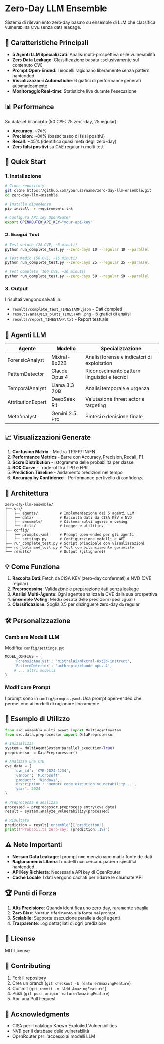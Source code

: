 # Zero-Day LLM Ensemble

Sistema di rilevamento zero-day basato su ensemble di LLM che classifica vulnerabilità CVE senza data leakage.

## 🎯 Caratteristiche Principali

- **5 Agenti LLM Specializzati**: Analisi multi-prospettiva delle vulnerabilità
- **Zero Data Leakage**: Classificazione basata esclusivamente sul contenuto CVE
- **Prompt Open-Ended**: I modelli ragionano liberamente senza pattern hardcoded
- **Visualizzazioni Automatiche**: 6 grafici di performance generati automaticamente
- **Monitoraggio Real-time**: Statistiche live durante l'esecuzione

## 📊 Performance

Su dataset bilanciato (50 CVE: 25 zero-day, 25 regular):

- **Accuracy**: ~70%
- **Precision**: ~80% (basso tasso di falsi positivi)
- **Recall**: ~45% (identifica quasi metà degli zero-day)
- **Zero falsi positivi** su CVE regular in molti test

## 🚀 Quick Start

### 1. Installazione

```bash
# Clone repository
git clone https://github.com/yourusername/zero-day-llm-ensemble.git
cd zero-day-llm-ensemble

# Installa dipendenze
pip install -r requirements.txt

# Configura API key OpenRouter
export OPENROUTER_API_KEY="your-api-key"
```

### 2. Esegui Test

```bash
# Test veloce (20 CVE, ~5 minuti)
python run_complete_test.py --zero-days 10 --regular 10 --parallel

# Test medio (50 CVE, ~15 minuti) 
python run_complete_test.py --zero-days 25 --regular 25 --parallel

# Test completo (100 CVE, ~30 minuti)
python run_complete_test.py --zero-days 50 --regular 50 --parallel
```

### 3. Output

I risultati vengono salvati in:
- `results/complete_test_TIMESTAMP.json` - Dati completi
- `results/analysis_plots_TIMESTAMP.png` - 6 grafici di analisi
- `results/report_TIMESTAMP.txt` - Report testuale

## 🤖 Agenti LLM

| Agente | Modello | Specializzazione |
|--------|---------|------------------|
| ForensicAnalyst | Mixtral-8x22B | Analisi forense e indicatori di exploitation |
| PatternDetector | Claude Opus 4 | Riconoscimento pattern linguistici e tecnici |
| TemporalAnalyst | Llama 3.3 70B | Analisi temporale e urgenza |
| AttributionExpert | DeepSeek R1 | Valutazione threat actor e targeting |
| MetaAnalyst | Gemini 2.5 Pro | Sintesi e decisione finale |

## 📈 Visualizzazioni Generate

1. **Confusion Matrix** - Mostra TP/FP/TN/FN
2. **Performance Metrics** - Barre con Accuracy, Precision, Recall, F1
3. **Score Distribution** - Istogramma delle probabilità per classe
4. **ROC Curve** - Trade-off tra TPR e FPR
5. **Prediction Timeline** - Andamento predizioni nel tempo
6. **Accuracy by Confidence** - Performance per livello di confidenza

## 🔧 Architettura

```
zero-day-llm-ensemble/
├── src/
│   ├── agents/          # Implementazione dei 5 agenti LLM
│   ├── data/            # Raccolta dati da CISA KEV e NVD
│   ├── ensemble/        # Sistema multi-agente e voting
│   └── utils/           # Logger e utilities
├── config/
│   ├── prompts.yaml     # Prompt open-ended per gli agenti
│   └── settings.py      # Configurazione modelli e API
├── run_complete_test.py # Script principale con visualizzazioni
├── run_balanced_test.py # Test con bilanciamento garantito
└── results/             # Output (gitignored)
```

## 💡 Come Funziona

1. **Raccolta Dati**: Fetch da CISA KEV (zero-day confermati) e NVD (CVE regular)
2. **Preprocessing**: Validazione e preparazione dati senza leakage
3. **Analisi Multi-Agente**: Ogni agente analizza la CVE dalla sua prospettiva
4. **Ensemble Voting**: Media pesata delle predizioni (pesi uguali)
5. **Classificazione**: Soglia 0.5 per distinguere zero-day da regular

## 🛠️ Personalizzazione

### Cambiare Modelli LLM

Modifica `config/settings.py`:

```python
MODEL_CONFIGS = {
    'ForensicAnalyst': 'mistralai/mixtral-8x22b-instruct',
    'PatternDetector': 'anthropic/claude-opus-4',
    # ... altri modelli
}
```

### Modificare Prompt

I prompt sono in `config/prompts.yaml`. Usa prompt open-ended che permettono ai modelli di ragionare liberamente.

## 📝 Esempio di Utilizzo

```python
from src.ensemble.multi_agent import MultiAgentSystem
from src.data.preprocessor import DataPreprocessor

# Inizializza
system = MultiAgentSystem(parallel_execution=True)
preprocessor = DataPreprocessor()

# Analizza una CVE
cve_data = {
    'cve_id': 'CVE-2024-1234',
    'vendor': 'Microsoft',
    'product': 'Windows',
    'description': 'Remote code execution vulnerability...',
    'year': 2024
}

# Preprocessa e analizza
processed = preprocessor.preprocess_entry(cve_data)
result = system.analyze_vulnerability(processed)

# Risultato
prediction = result['ensemble']['prediction']
print(f"Probabilità zero-day: {prediction:.1%}")
```

## ⚠️ Note Importanti

- **Nessun Data Leakage**: I prompt non menzionano mai la fonte dei dati
- **Ragionamento Libero**: I modelli non cercano pattern specifici hardcoded
- **API Key Richiesta**: Necessaria API key di OpenRouter
- **Cache Locale**: I dati vengono cachati per ridurre le chiamate API

## 🏆 Punti di Forza

1. **Alta Precisione**: Quando identifica uno zero-day, raramente sbaglia
2. **Zero Bias**: Nessun riferimento alla fonte nei prompt
3. **Scalabile**: Supporta esecuzione parallela degli agenti
4. **Trasparente**: Log dettagliati di ogni predizione

## 📄 License

MIT License

## 🤝 Contributing

1. Fork il repository
2. Crea un branch (`git checkout -b feature/AmazingFeature`)
3. Commit (`git commit -m 'Add AmazingFeature'`)
4. Push (`git push origin feature/AmazingFeature`)
5. Apri una Pull Request

## 🙏 Acknowledgments

- CISA per il catalogo Known Exploited Vulnerabilities
- NVD per il database delle vulnerabilità
- OpenRouter per l'accesso ai modelli LLM